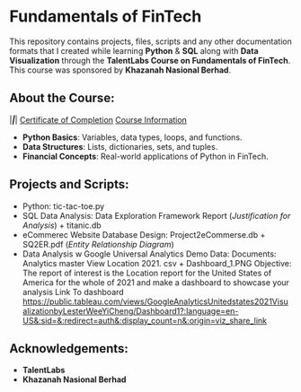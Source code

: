 # Fundamentals of FinTech

This repository contains projects, files, scripts and any other documentation formats that I created while learning **Python** & **SQL** along with **Data Visualization** through the **TalentLabs Course on Fundamentals of FinTech**. This course was sponsored by **Khazanah Nasional Berhad**.

## About the Course:
|___|___|
[Certificate of Completion](https://www.talentlabs.org/certificate/urxKkxn7SKSYi9u48GR6eQ)
[Course Information](https://www.talentlabs.org/courses/fif)

- **Python Basics**: Variables, data types, loops, and functions.
- **Data Structures**: Lists, dictionaries, sets, and tuples.
- **Financial Concepts**: Real-world applications of Python in FinTech.

## Projects and Scripts:
- Python: tic-tac-toe.py
- SQL Data Analysis: Data Exploration Framework Report (_Justification for Analysis_) + titanic.db 
- eCommerec Website Database Design: Project2eCommerse.db + SQ2ER.pdf (_Entity Relationship Diagram_)
- Data Analysis w Google Universal Analytics Demo Data:
    Documents: Analytics master View Location 2021. csv + Dashboard_1.PNG
    Objective: The report of interest is the Location report for the United States of America for the whole of 2021 and make a dashboard to showcase your analysis
Link To dashboard <https://public.tableau.com/views/GoogleAnalyticsUnitedstates2021VisualizationbyLesterWeeYiCheng/Dashboard1?:language=en-US&:sid=&:redirect=auth&:display_count=n&:origin=viz_share_link>
## Acknowledgements:
- **TalentLabs**
- **Khazanah Nasional Berhad**
